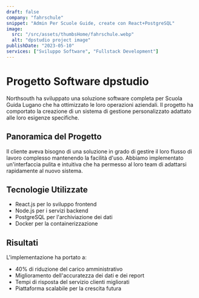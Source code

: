 ```yaml
---
draft: false
company: "fahrschule"
snippet: "Admin Per Scuole Guide, create con React+PostgreSQL"
image:
  src: "/src/assets/thumbsHome/fahrschule.webp"
  alt: "dpstudio project image"
publishDate: "2023-05-10"
services: ["Sviluppo Software", "Fullstack Development"]
---
```


# Progetto Software dpstudio

Northsouth ha sviluppato una soluzione software completa per Scuola Guida Lugano che ha ottimizzato le loro operazioni aziendali. Il progetto ha comportato la creazione di un sistema di gestione personalizzato adattato alle loro esigenze specifiche.

## Panoramica del Progetto

Il cliente aveva bisogno di una soluzione in grado di gestire il loro flusso di lavoro complesso mantenendo la facilità d'uso. Abbiamo implementato un'interfaccia pulita e intuitiva che ha permesso al loro team di adattarsi rapidamente al nuovo sistema.

## Tecnologie Utilizzate

- React.js per lo sviluppo frontend
- Node.js per i servizi backend
- PostgreSQL per l'archiviazione dei dati
- Docker per la containerizzazione

## Risultati

L'implementazione ha portato a:

- 40% di riduzione del carico amministrativo
- Miglioramento dell'accuratezza dei dati e dei report
- Tempi di risposta del servizio clienti migliorati
- Piattaforma scalabile per la crescita futura
